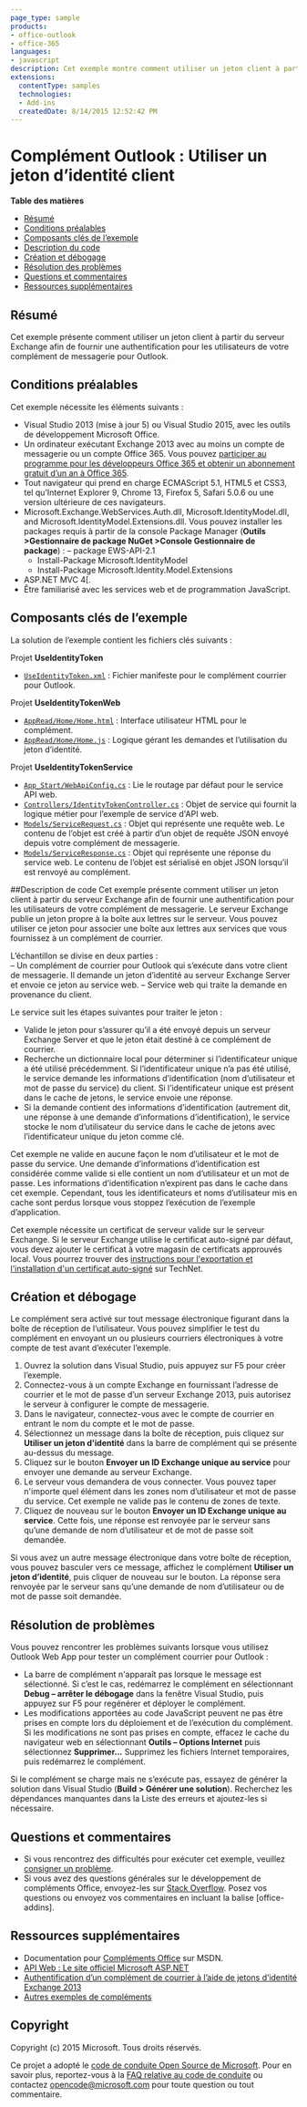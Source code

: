 ```yaml
---
page_type: sample
products:
- office-outlook
- office-365
languages:
- javascript
description: Cet exemple montre comment utiliser un jeton client à partir du serveur Exchange pour fournir une authentification aux utilisateurs de votre complément courrier pour Outlook.
extensions:
  contentType: samples
  technologies:
  - Add-ins
  createdDate: 8/14/2015 12:52:42 PM
---
```

# Complément Outlook : Utiliser un jeton d’identité client

**Table des matières**

* [Résumé](#summary)
* [Conditions préalables](#prerequisites)
* [Composants clés de l’exemple](#components)
* [Description du code](#codedescription)
* [Création et débogage](#build)
* [Résolution des problèmes](#troubleshooting)
* [Questions et commentaires](#questions)
* [Ressources supplémentaires](#additional-resources)

<a name="summary"></a>
## Résumé
Cet exemple présente comment utiliser un jeton client à partir du serveur Exchange afin de fournir une authentification pour les utilisateurs de votre complément de messagerie pour Outlook. 

<a name="prerequisites"></a>
## Conditions préalables ##

Cet exemple nécessite les éléments suivants :  

  - Visual Studio 2013 (mise à jour 5) ou Visual Studio 2015, avec les outils de développement Microsoft Office. 
  - Un ordinateur exécutant Exchange 2013 avec au moins un compte de messagerie ou un compte Office 365. Vous pouvez [participer au programme pour les développeurs Office 365 et obtenir un abonnement gratuit d’un an à Office 365](https://aka.ms/devprogramsignup).
  - Tout navigateur qui prend en charge ECMAScript 5.1, HTML5 et CSS3, tel qu’Internet Explorer 9, Chrome 13, Firefox 5, Safari 5.0.6 ou une version ultérieure de ces navigateurs.
  - Microsoft.Exchange.WebServices.Auth.dll, Microsoft.IdentityModel.dll, and Microsoft.IdentityModel.Extensions.dll. Vous pouvez installer les packages requis à partir de la console Package Manager (**Outils >Gestionnaire de package NuGet >Console Gestionnaire de package**) : – package EWS-API-2.1 
	- Install-Package Microsoft.IdentityModel  
	- Install-Package Microsoft.Identity.Model.Extensions  
  - [](http://www.asp.net/mvc/mvc4)ASP.NET MVC 4[.
  - Être familiarisé avec les services web et de programmation JavaScript.

<a name="components"></a>
## Composants clés de l’exemple
La solution de l’exemple contient les fichiers clés suivants :

Projet **UseIdentityToken**

- [```UseIdentityToken.xml```](https://github.com/OfficeDev/Outlook-Add-in-JavaScript-UseIdentityToken/blob/master/UseIdentityToken/UseIdentityTokenManifest/UseIdentityToken.xml) : Fichier manifeste pour le complément courrier pour Outlook.

Projet **UseIdentityTokenWeb**

- [```AppRead/Home/Home.html```](https://github.com/OfficeDev/Outlook-Add-in-JavaScript-UseIdentityToken/blob/master/UseIdentityTokenWeb/AppRead/Home/Home.html) : Interface utilisateur HTML pour le complément.
- [```AppRead/Home/Home.js```](https://github.com/OfficeDev/Outlook-Add-in-JavaScript-UseIdentityToken/blob/master/UseIdentityTokenWeb/AppRead/Home/Home.js) : Logique gérant les demandes et l’utilisation du jeton d’identité.

Projet **UseIdentityTokenService**

- [```App_Start/WebApiConfig.cs```](https://github.com/OfficeDev/Outlook-Add-in-JavaScript-UseIdentityToken/blob/master/UseIdentityTokenService/App_Start/WebApiConfig.cs) : Lie le routage par défaut pour le service API web.
- [```Controllers/IdentityTokenController.cs```](https://github.com/OfficeDev/Outlook-Add-in-JavaScript-UseIdentityToken/blob/master/UseIdentityTokenService/Controllers/IdentityTokenController.cs) : Objet de service qui fournit la logique métier pour l’exemple de service d'API web.
- [```Models/ServiceRequest.cs```](https://github.com/OfficeDev/Outlook-Add-in-JavaScript-UseIdentityToken/blob/master/UseIdentityTokenService/Models/ServiceRequest.cs) : Objet qui représente une requête web. Le contenu de l’objet est créé à partir d’un objet de requête JSON envoyé depuis votre complément de messagerie.
- [```Models/ServiceResponse.cs```](https://github.com/OfficeDev/Outlook-Add-in-JavaScript-UseIdentityToken/blob/master/UseIdentityTokenService/Models/ServiceResponse.cs) : Objet qui représente une réponse du service web. Le contenu de l’objet est sérialisé en objet JSON lorsqu’il est renvoyé au complément.

<a name="codedescription"></a>
##Description
de code Cet exemple présente comment utiliser un jeton client à partir du serveur Exchange afin de fournir une authentification pour les utilisateurs de votre complément de messagerie.
Le serveur Exchange publie un jeton propre à la boîte aux lettres sur le serveur. Vous pouvez utiliser ce jeton pour associer une boîte aux lettres aux services que vous fournissez à un complément de courrier.

L’échantillon se divise en deux parties :  
– Un complément de courrier pour Outlook qui s’exécute dans votre client de messagerie. Il demande un jeton d’identité au serveur Exchange Server et envoie ce jeton au service web.
– Service web qui traite la demande en provenance du client.

Le service suit les étapes suivantes pour traiter le jeton :

- Valide le jeton pour s’assurer qu’il a été envoyé depuis un serveur Exchange Server et que le jeton était destiné à ce complément de courrier.
- Recherche un dictionnaire local pour déterminer si l’identificateur unique a été utilisé précédemment. Si l’identificateur unique n’a pas été utilisé, le service demande les informations d’identification (nom d’utilisateur et mot de passe du service) du client. Si l’identificateur unique est présent dans le cache de jetons, le service envoie une réponse.
- Si la demande contient des informations d’identification (autrement dit, une réponse à une demande d’informations d’identification), le service stocke le nom d’utilisateur du service dans le cache de jetons avec l’identificateur unique du jeton comme clé.

Cet exemple ne valide en aucune façon le nom d’utilisateur et le mot de passe du service. Une demande d’informations d’identification est considérée comme valide si elle contient un nom d’utilisateur et un mot de passe. Les informations d’identification n’expirent pas dans le cache dans cet exemple. Cependant, tous les identificateurs et noms d’utilisateur mis en cache sont perdus lorsque vous stoppez l’exécution de l’exemple d’application.

Cet exemple nécessite un certificat de serveur valide sur le serveur Exchange. Si le serveur Exchange utilise le certificat auto-signé par défaut, vous devez ajouter le certificat à votre magasin de certificats approuvés local. Vous pourrez trouver des [instructions pour l'exportation et l'installation d'un certificat auto-signé](http://social.technet.microsoft.com/wiki/contents/articles/13898.how-to-export-a-self-signed-server-certificate-and-import-it-on-a-another-server-in-windows-server-2008-r2.aspx) sur TechNet.


<a name="build"></a>
## Création et débogage ##
Le complément sera activé sur tout message électronique figurant dans la boîte de réception de l’utilisateur. Vous pouvez simplifier le test du complément en envoyant un ou plusieurs courriers électroniques à votre compte de test avant d’exécuter l’exemple.

1. Ouvrez la solution dans Visual Studio, puis appuyez sur F5 pour créer l’exemple. 
2. Connectez-vous à un compte Exchange en fournissant l’adresse de courrier et le mot de passe d’un serveur Exchange 2013, puis autorisez le serveur à configurer le compte de messagerie.  
3. Dans le navigateur, connectez-vous avec le compte de courrier en entrant le nom du compte et le mot de passe.  
4. Sélectionnez un message dans la boîte de réception, puis cliquez sur **Utiliser un jeton d'identité** dans la barre de complément qui se présente au-dessus du message.  
5. Cliquez sur le bouton **Envoyer un ID Exchange unique au service** pour envoyer une demande au serveur Exchange.  
6. Le serveur vous demandera de vous connecter. Vous pouvez taper n'importe quel élément dans les zones nom d’utilisateur et mot de passe du service. Cet exemple ne valide pas le contenu de zones de texte.  
7. Cliquez de nouveau sur le bouton **Envoyer un ID Exchange unique au service**. Cette fois, une réponse est renvoyée par le serveur sans qu’une demande de nom d’utilisateur et de mot de passe soit demandée.  

Si vous avez un autre message électronique dans votre boîte de réception, vous pouvez basculer vers ce message, affichez le complément **Utiliser un jeton d’identité**, puis cliquer de nouveau sur le bouton. La réponse sera renvoyée par le serveur sans qu’une demande de nom d’utilisateur ou de mot de passe soit demandée.


<a name="troubleshooting"></a>
## Résolution de problèmes
Vous pouvez rencontrer les problèmes suivants lorsque vous utilisez Outlook Web App pour tester un complément courrier pour Outlook :

- La barre de complément n'apparaît pas lorsque le message est sélectionné. Si c’est le cas, redémarrez le complément en sélectionnant **Debug – arrêter le débogage** dans la fenêtre Visual Studio, puis appuyez sur F5 pour regénérer et déployer le complément.  
- Les modifications apportées au code JavaScript peuvent ne pas être prises en compte lors du déploiement et de l’exécution du complément. Si les modifications ne sont pas prises en compte, effacez le cache du navigateur web en sélectionnant **Outils – Options Internet** puis sélectionnez **Supprimer...** Supprimez les fichiers Internet temporaires, puis redémarrez le complément.

Si le complément se charge mais ne s’exécute pas, essayez de générer la solution dans Visual Studio (**Build > Générer une solution**). Recherchez les dépendances manquantes dans la Liste des erreurs et ajoutez-les si nécessaire.

<a name="questions"></a>
## Questions et commentaires

- Si vous rencontrez des difficultés pour exécuter cet exemple, veuillez [consigner un problème](https://github.com/OfficeDev/Outlook-Add-in-JavaScript-UseIdentityToken/issues).
- Si vous avez des questions générales sur le développement de compléments Office, envoyez-les sur [Stack Overflow](http://stackoverflow.com/questions/tagged/office-addins). Posez vos questions ou envoyez vos commentaires en incluant la balise [office-addins].

<a name="additional-resources"></a>
## Ressources supplémentaires
- Documentation pour [Compléments Office](https://msdn.microsoft.com/library/office/jj220060.aspx) sur MSDN.
- [API Web : Le site officiel Microsoft ASP.NET](http://www.asp.net/web-api)  
- [Authentification d’un complément de courrier à l’aide de jetons d’identité Exchange 2013](http://msdn.microsoft.com/library/c0520a1e-d9ba-495a-a99f-6816d7d2a23e)  
- [Autres exemples de compléments](https://github.com/OfficeDev?utf8=%E2%9C%93&query=-Add-in)

## Copyright
Copyright (c) 2015 Microsoft. Tous droits réservés.


Ce projet a adopté le [code de conduite Open Source de Microsoft](https://opensource.microsoft.com/codeofconduct/). Pour en savoir plus, reportez-vous à la [FAQ relative au code de conduite](https://opensource.microsoft.com/codeofconduct/faq/) ou contactez [opencode@microsoft.com](mailto:opencode@microsoft.com) pour toute question ou tout commentaire.
